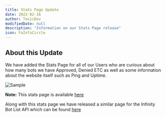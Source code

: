 ```yaml
---
title: Stats Page Update
date: 2022-02-16
author: ToxicDev
modifiedDate: null
description: "Information on our Stats Page release"
icon: FaInfoCircle
---
```


## About this Update
We have added the Stats Page for all of our Users who are curious about
how many bots we have Approved, Denied ETC as well as some information
about the website itself such as Ping and Uptime.

![Sample](https://master.hacker-man.xyz/95df70.gif)

**Note:** This stats page is available [here](https://infinitybots.gg/stats)

Along with this stats page we have released a similar page for the
Infinity Bot List API which can be found [here](https://api.infinitybotlist.com/stats)


